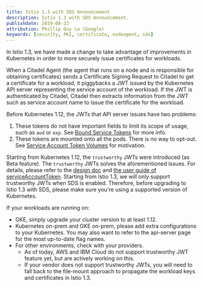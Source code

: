 ```yaml
---
title: Istio 1.3 with SDS Announcement
description: Istio 1.3 with SDS Announcement.
publishdate: 2019-08-23
attribution: Phillip Quy Le (Google)
keywords: [security, PKI, certificate, nodeagent, sds]
---
```


In Istio 1.3, we have made a change to take advantage of improvements in Kubernetes in order to more
securely issue certificates for workloads.

When a Citadel Agent (the agent that runs on a node and is responsible for obtaining certificates)
sends a Certificate Signing Request to Citadel to get a certificate for a workload,
it piggybacks a JWT issued by the Kubernetes API server representing the service account of the workload.
If the JWT is authenticated by Citadel, Citadel then extracts information
from the JWT such as service account name to issue the certificate for the workload.

Before Kubernetes 1.12, the JWTs that API server issues have two problems:

1. These tokens do not have important fields to limit its scope of usage, such as `aud` or `exp`. See [Bound Service Tokens](https://github.com/kubernetes/community/blob/master/contributors/design-proposals/auth/bound-service-account-tokens.md) for more info.
1. These tokens are mounted onto all the pods. There is no way to opt-out. See [Service Account Token Volumes](https://github.com/kubernetes/community/blob/master/contributors/design-proposals/storage/svcacct-token-volume-source.md) for motivation.

Starting from Kubernetes 1.12, the `trustworthy` JWTs were introduced (as Beta feature). The `trustworthy` JWTs solves the aforementioned issues. For details, please refer to the [design doc](https://github.com/kubernetes/community/blob/master/contributors/design-proposals/storage/svcacct-token-volume-source.md) and [the user guide of serviceAccountToken](https://kubernetes.io/docs/concepts/storage/volumes/).
Starting from Istio 1.3, we will only support trustworthy JWTs when SDS
is enabled. Therefore, before upgrading to Istio 1.3 with SDS, please make sure you're using
a supported version of Kubernetes.

If your workloads are running on:

- GKE, simply upgrade your cluster version to at least 1.12.
- Kubernetes on-prem and GKE on-prem, please add extra configurations to your Kubernetes. You may
also want to refer to the api-server page for the most up-to-date flag names.
- For other environments, check with your providers.
    - As of today, AWS and IBM Cloud do not support trustworthy JWT feature yet, but are actively
    working on this.
    - If your vendor does not support trustworthy JWTs, you will need to fall back to the file-mount approach to propagate the workload keys and certificates in
    Istio 1.3.

